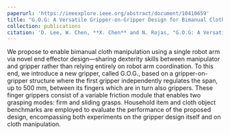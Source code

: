 ```yaml
---
paperurl: 'https://ieeexplore.ieee.org/abstract/document/10410659'
title: "G.O.G: A Versatile Gripper-on-Gripper Design for Bimanual Cloth Manipulation With a Single Robotic Arm"
collection: publications
citation: 'D. Lee, W. Chen, **X. Chen** and N. Rojas, "G.O.G: A Versatile Gripper-on-Gripper Design for Bimanual Cloth Manipulation With a Single Robotic Arm," in IEEE Robotics and Automation Letters, vol. 9, no. 3, pp. 2415-2422, March 2024, doi: 10.1109/LRA.2024.3357028.'
---
```


We propose to enable bimanual cloth manipulation using a single robot arm via novel end effector design—sharing dexterity skills between manipulator and gripper rather than relying entirely on robot arm coordination. To this end, we introduce a new gripper, called G.O.G., based on a gripper-on-gripper structure where the first gripper independently regulates the span, up to 500 mm, between its fingers which are in turn also grippers. These finger grippers consist of a variable friction module that enables two grasping modes: firm and sliding grasps. Household item and cloth object benchmarks are employed to evaluate the performance of the proposed design, encompassing both experiments on the gripper design itself and on cloth manipulation.

